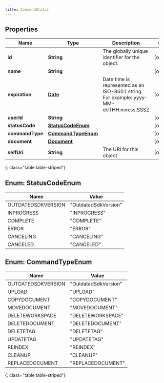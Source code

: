 ```yaml
---
title: CommandStatus
---
```


## Properties

| Name | Type | Description | Notes |
| ------------ | ------------- | ------------- | ------------- |
| **id** | **String** | The globally unique identifier for the object. |  [optional] |
| **name** | **String** |  |  [optional] |
| **expiration** | [**Date**](Date.html) | Date time is represented as an ISO-8601 string. For example: yyyy-MM-ddTHH:mm:ss.SSSZ |  [optional] |
| **userId** | **String** |  |  [optional] |
| **statusCode** | [**StatusCodeEnum**](#StatusCodeEnum) |  |  [optional] |
| **commandType** | [**CommandTypeEnum**](#CommandTypeEnum) |  |  [optional] |
| **document** | [**Document**](Document.html) |  |  [optional] |
| **selfUri** | **String** | The URI for this object |  [optional] |
{: class="table table-striped"}


<a name="StatusCodeEnum"></a>

## Enum: StatusCodeEnum

| Name | Value |
| ---- | ----- |
| OUTDATEDSDKVERSION | &quot;OutdatedSdkVersion&quot; |
| INPROGRESS | &quot;INPROGRESS&quot; |
| COMPLETE | &quot;COMPLETE&quot; |
| ERROR | &quot;ERROR&quot; |
| CANCELING | &quot;CANCELING&quot; |
| CANCELED | &quot;CANCELED&quot; |


<a name="CommandTypeEnum"></a>

## Enum: CommandTypeEnum

| Name | Value |
| ---- | ----- |
| OUTDATEDSDKVERSION | &quot;OutdatedSdkVersion&quot; |
| UPLOAD | &quot;UPLOAD&quot; |
| COPYDOCUMENT | &quot;COPYDOCUMENT&quot; |
| MOVEDOCUMENT | &quot;MOVEDOCUMENT&quot; |
| DELETEWORKSPACE | &quot;DELETEWORKSPACE&quot; |
| DELETEDOCUMENT | &quot;DELETEDOCUMENT&quot; |
| DELETETAG | &quot;DELETETAG&quot; |
| UPDATETAG | &quot;UPDATETAG&quot; |
| REINDEX | &quot;REINDEX&quot; |
| CLEANUP | &quot;CLEANUP&quot; |
| REPLACEDOCUMENT | &quot;REPLACEDOCUMENT&quot; |
{: class="table table-striped"}


